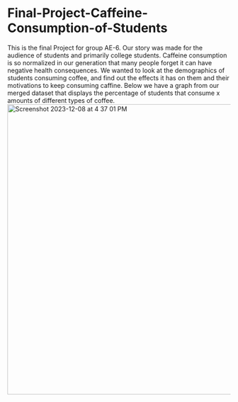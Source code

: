 # Final-Project-Caffeine-Consumption-of-Students
  This is the final Project for group AE-6. Our story was made for the audience of students and primarily college students. Caffeine consumption is so normalized in our generation that many people forget it can have negative health consequences. We wanted to look at the demographics of students consuming coffee, and find out the effects it has on them and their motivations to keep consuming caffine. Below we have a graph from our merged dataset that displays the percentage of students that consume x amounts of different types of coffee.
<img width="655" alt="Screenshot 2023-12-08 at 4 37 01 PM" src="https://github.com/Arjun840/Final-Project-Caffeine-Consumption-of-Students/assets/87104854/21cee325-ee08-4fd1-b85f-d3b3ece99d90">
